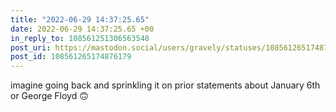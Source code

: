 ```yaml
---
title: "2022-06-29 14:37:25.65"
date: 2022-06-29 14:37:25.65 +00
in_reply_to: 108561251306563548
post_uri: https://mastodon.social/users/gravely/statuses/108561265174876179
post_id: 108561265174876179
---
```

imagine going back and sprinkling it on prior statements about January 6th or George Floyd 🙃


